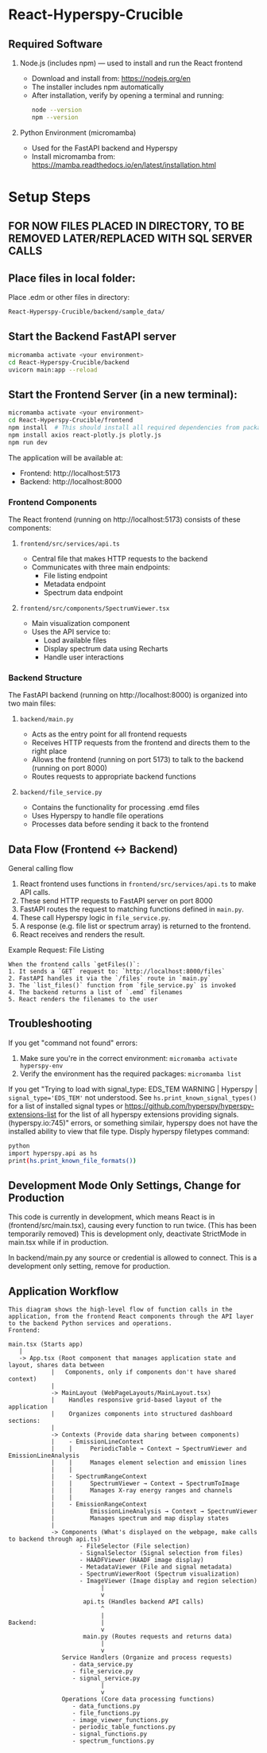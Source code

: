 # React-Hyperspy-Crucible

## Required Software

1. Node.js (includes npm) — used to install and run the React frontend
    - Download and install from: https://nodejs.org/en
    - The installer includes npm automatically
    - After installation, verify by opening a terminal and running:
      ```bash
      node --version
      npm --version
      ```
      

2. Python Environment (micromamba)
    - Used for the FastAPI backend and Hyperspy
    - Install micromamba from: https://mamba.readthedocs.io/en/latest/installation.html



# Setup Steps

## FOR NOW FILES PLACED IN DIRECTORY, TO BE REMOVED LATER/REPLACED WITH SQL SERVER CALLS
## Place files in local folder:
Place .edm or other files in directory:
```bash
React-Hyperspy-Crucible/backend/sample_data/
```

## Start the Backend FastAPI server
```bash
micromamba activate <your environment>
cd React-Hyperspy-Crucible/backend
uvicorn main:app --reload
```

## Start the Frontend Server (in a new terminal):
```bash
micromamba activate <your environment>
cd React-Hyperspy-Crucible/frontend
npm install  # This should install all required dependencies from package.json in the same directory if it fails for whatever reason run this:
npm install axios react-plotly.js plotly.js
npm run dev
```

The application will be available at:
- Frontend: http://localhost:5173
- Backend: http://localhost:8000

### Frontend Components
The React frontend (running on http://localhost:5173) consists of these components:

1. `frontend/src/services/api.ts`
   - Central file that makes HTTP requests to the backend
   - Communicates with three main endpoints:
     - File listing endpoint
     - Metadata endpoint
     - Spectrum data endpoint

2. `frontend/src/components/SpectrumViewer.tsx`
   - Main visualization component
   - Uses the API service to:
     - Load available files
     - Display spectrum data using Recharts
     - Handle user interactions

### Backend Structure
The FastAPI backend (running on http://localhost:8000) is organized into two main files:

1. `backend/main.py`
   - Acts as the entry point for all frontend requests
   - Receives HTTP requests from the frontend and directs them to the right place
   - Allows the frontend (running on port 5173) to talk to the backend (running on port 8000)
   - Routes requests to appropriate backend functions

2. `backend/file_service.py`
   - Contains the functionality for processing .emd files
   - Uses Hyperspy to handle file operations
   - Processes data before sending it back to the frontend
   
## Data Flow (Frontend ↔ Backend)

General calling flow

1. React frontend uses functions in `frontend/src/services/api.ts` to make API calls.
2. These send HTTP requests to FastAPI server on port 8000
3. FastAPI routes the request to matching functions defined in `main.py`.
4. These call Hyperspy logic in `file_service.py`.
5. A response (e.g. file list or spectrum array) is returned to the frontend.
6. React receives and renders the result.

Example Request: File Listing

    When the frontend calls `getFiles()`:
    1. It sends a `GET` request to: `http://localhost:8000/files`
    2. FastAPI handles it via the `/files` route in `main.py`
    3. The `list_files()` function from `file_service.py` is invoked
    4. The backend returns a list of `.emd` filenames
    5. React renders the filenames to the user

## Troubleshooting

If you get "command not found" errors:
1. Make sure you're in the correct environment: `micromamba activate hyperspy-env`
2. Verify the environment has the required packages: `micromamba list`

If you get 
"Trying to load with signal_type: EDS_TEM
WARNING | Hyperspy | `signal_type='EDS_TEM'` not understood. See `hs.print_known_signal_types()` for a list of installed signal types or https://github.com/hyperspy/hyperspy-extensions-list for the list of all hyperspy extensions providing signals. (hyperspy.io:745)" errors, or something similair, hyperspy does not have the installed ability to view that file type.
Disply hyperspy filetypes command:
```bash
python
import hyperspy.api as hs
print(hs.print_known_file_formats())
```

## Development Mode Only Settings, Change for Production

This code is currently in development, which means React is in <StrictMode> (frontend/src/main.tsx), causing every function to run twice. (This has been temporarily removed)
This is development only, deactivate StrictMode in main.tsx while if in production.

In backend/main.py any source or credential is allowed to connect. This is a development only setting, remove for production. 

## Application Workflow

```
This diagram shows the high-level flow of function calls in the application, from the frontend React components through the API layer to the backend Python services and operations. 
Frontend:

main.tsx (Starts app)
   |
   -> App.tsx (Root component that manages application state and layout, shares data between
            |   Components, only if components don't have shared context)
            |
            -> MainLayout (WebPageLayouts/MainLayout.tsx)
            |    Handles responsive grid-based layout of the application
            |    Organizes components into structured dashboard sections:
            |
            -> Contexts (Provide data sharing between components)
            |    - EmissionLineContext
            |    |     PeriodicTable → Context → SpectrumViewer and EmissionLineAnalysis
            |    |     Manages element selection and emission lines
            |    |
            |    - SpectrumRangeContext
            |    |     SpectrumViewer → Context → SpectrumToImage
            |    |     Manages X-ray energy ranges and channels
            |    |
            |    - EmissionRangeContext
            |          EmissionLineAnalysis → Context → SpectrumViewer
            |          Manages spectrum and map display states
            |              
            -> Components (What's displayed on the webpage, make calls to backend through api.ts)
                    - FileSelector (File selection)
                    - SignalSelector (Signal selection from files)
                    - HAADFViewer (HAADF image display)
                    - MetadataViewer (File and signal metadata)
                    - SpectrumViewerRoot (Spectrum visualization)
                    - ImageViewer (Image display and region selection)
                          |
                          v
                     api.ts (Handles backend API calls)
                          ^
                          |
Backend:                  |   
                          v
                     main.py (Routes requests and returns data)
                          |
                          v
               Service Handlers (Organize and process requests)
                  - data_service.py
                  - file_service.py
                  - signal_service.py
                          |
                          v     
               Operations (Core data processing functions)
                  - data_functions.py
                  - file_functions.py
                  - image_viewer_functions.py
                  - periodic_table_functions.py
                  - signal_functions.py
                  - spectrum_functions.py
```


